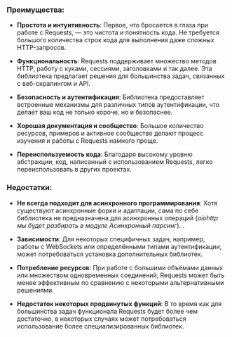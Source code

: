 ### Преимущества:

- **Простота и интуитивность**: Первое, что бросается в глаза при работе с Requests, — это чистота и понятность кода. Не требуется большого количества строк кода для выполнения даже сложных HTTP-запросов.
    
- **Функциональность**: Requests поддерживает множество методов HTTP, работу с куками, сессиями, заголовками и так далее. Эта библиотека предлагает решения для большинства задач, связанных с веб-скрапингом и API.
    
- **Безопасность и аутентификация**: Библиотека предоставляет встроенные механизмы для различных типов аутентификации, что делает ваш код не только короче, но и безопаснее.
    
- **Хорошая документация и сообщество**: Большое количество ресурсов, примеров и активное сообщество делают процесс изучения и работы с Requests намного проще.
    
- **Переиспользуемость кода**: Благодаря высокому уровню абстракции, код, написанный с использованием Requests, легко переиспользовать в других проектах.
    

### Недостатки:

- **Не всегда подходит для асинхронного программирования**: Хотя существуют асинхронные форки и адаптации, сама по себе библиотека не предназначена для асинхронных операций (_aiohttp мы будет разбирать в модуле Асинхронный парсинг_). .
    
- **Зависимости**: Для некоторых специфичных задач, например, работы с WebSockets или определёнными типами аутентификации, может потребоваться установка дополнительных библиотек.
    
- **Потребление ресурсов**: При работе с большими объёмами данных или множеством одновременных соединений, Requests может быть менее эффективным по сравнению с некоторыми альтернативными решениями.
    
- **Недостаток некоторых продвинутых функций**: В то время как для большинства задач функционала Requests будет более чем достаточно, в некоторых случаях может потребоваться использование более специализированных библиотек.